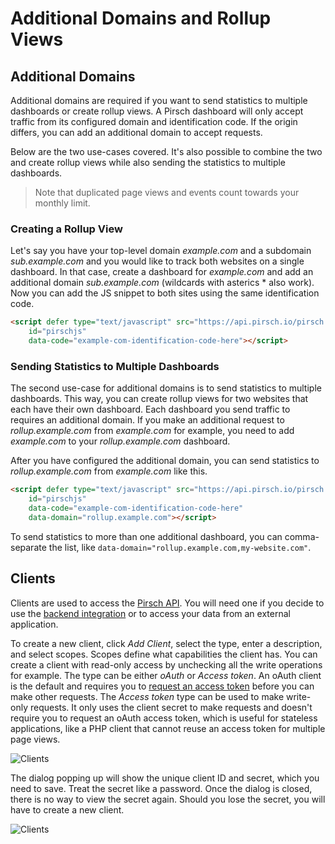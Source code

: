 # Additional Domains and Rollup Views

## Additional Domains

Additional domains are required if you want to send statistics to multiple dashboards or create rollup views. A Pirsch dashboard will only accept traffic from its configured domain and identification code. If the origin differs, you can add an additional domain to accept requests.

Below are the two use-cases covered. It's also possible to combine the two and create rollup views while also sending the statistics to multiple dashboards.

> Note that duplicated page views and events count towards your monthly limit.

### Creating a Rollup View

Let's say you have your top-level domain *example.com* and a subdomain *sub.example.com* and you would like to track both websites on a single dashboard. In that case, create a dashboard for *example.com* and add an additional domain *sub.example.com* (wildcards with asterics * also work). Now you can add the JS snippet to both sites using the same identification code.

```html
<script defer type="text/javascript" src="https://api.pirsch.io/pirsch.js" 
    id="pirschjs" 
    data-code="example-com-identification-code-here"></script>
```

### Sending Statistics to Multiple Dashboards

The second use-case for additional domains is to send statistics to multiple dashboards. This way, you can create rollup views for two websites that each have their own dashboard. Each dashboard you send traffic to requires an additional domain. If you make an additional request to *rollup.example.com* from *example.com* for example, you need to add *example.com* to your *rollup.example.com* dashboard.

After you have configured the additional domain, you can send statistics to *rollup.example.com* from *example.com* like this.

```html
<script defer type="text/javascript" src="https://api.pirsch.io/pirsch.js" 
    id="pirschjs" 
    data-code="example-com-identification-code-here"
    data-domain="rollup.example.com"></script>
```

To send statistics to more than one additional dashboard, you can comma-separate the list, like `data-domain="rollup.example.com,my-website.com"`.

## Clients

Clients are used to access the [Pirsch API](/api-sdks/api.md). You will need one if you decide to use the [backend integration](/get-started/backend-integration.md) or to access your data from an external application.

To create a new client, click *Add Client*, select the type, enter a description, and select scopes. Scopes define what capabilities the client has. You can create a client with read-only access by unchecking all the write operations for example. The type can be either *oAuth* or *Access token*. An oAuth client is the default and requires you to [request an access token](/api-sdks/api.md#getting-an-access-token) before you can make other requests. The *Access token* type can be used to make write-only requests. It only uses the client secret to make requests and doesn't require you to request an oAuth access token, which is useful for stateless applications, like a PHP client that cannot reuse an access token for multiple page views.

![Clients](/dashboard/create-client.png)

The dialog popping up will show the unique client ID and secret, which you need to save. Treat the secret like a password. Once the dialog is closed, there is no way to view the secret again. Should you lose the secret, you will have to create a new client.

![Clients](/dashboard/settings-client.png)
